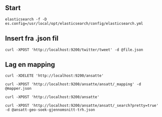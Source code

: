 Start
---
`elasticsearch -f -D es.config=/usr/local/opt/elasticsearch/config/elasticsearch.yml`

Insert fra .json fil
--
`curl -XPOST 'http://localhost:9200/twitter/tweet' -d @file.json`


Lag en mapping
---
`curl -XDELETE 'http://localhost:9200/ansatte'`

`curl -XPOST 'http://localhost:9200/ansatte/ansatt/_mapping' -d @mapper.json`

`curl -XPOST 'http://localhost:9200/ansatte'`

`curl -XPOST 'http://localhost:9200/ansatte/ansatt/_search?pretty=true' -d @ansatt-geo-soek-gjennomsnitt-trh.json`
